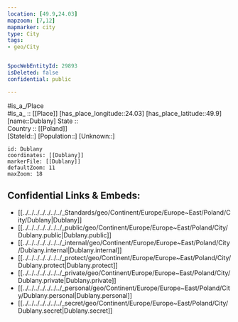 ```yaml
---
location: [49.9,24.03] 
mapzoom: [7,12] 
mapmarker: city 
type: City
tags:
- geo/City


SpocWebEntityId: 29893
isDeleted: false
confidential: public

---
```

#is_a_/Place  
#is_a_ :: [[Place]] 
[has_place_longitude::24.03] 
[has_place_latitude::49.9] 
[name::Dublany] 
State ::  
Country :: [[Poland]]  
[StateId::] 
[Population::] 
[Unknown::] 


```leaflet
id: Dublany
coordinates: [[Dublany]] 
markerFile: [[Dublany]] 
defaultZoom: 11 
maxZoom: 18
```


## Confidential Links & Embeds: 
- [[../../../../../../../_Standards/geo/Continent/Europe/Europe~East/Poland/City/Dublany|Dublany]] 
- [[../../../../../../../_public/geo/Continent/Europe/Europe~East/Poland/City/Dublany.public|Dublany.public]] 
- [[../../../../../../../_internal/geo/Continent/Europe/Europe~East/Poland/City/Dublany.internal|Dublany.internal]] 
- [[../../../../../../../_protect/geo/Continent/Europe/Europe~East/Poland/City/Dublany.protect|Dublany.protect]] 
- [[../../../../../../../_private/geo/Continent/Europe/Europe~East/Poland/City/Dublany.private|Dublany.private]] 
- [[../../../../../../../_personal/geo/Continent/Europe/Europe~East/Poland/City/Dublany.personal|Dublany.personal]] 
- [[../../../../../../../_secret/geo/Continent/Europe/Europe~East/Poland/City/Dublany.secret|Dublany.secret]] 
